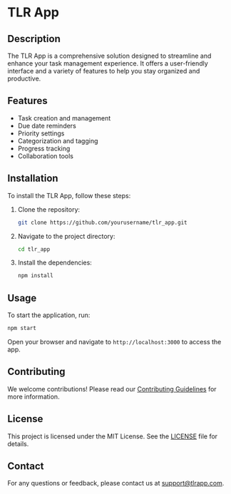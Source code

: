 # TLR App

## Description

The TLR App is a comprehensive solution designed to streamline and enhance your task management experience. It offers a user-friendly interface and a variety of features to help you stay organized and productive.

## Features

- Task creation and management
- Due date reminders
- Priority settings
- Categorization and tagging
- Progress tracking
- Collaboration tools

## Installation

To install the TLR App, follow these steps:

1. Clone the repository:
   ```bash
   git clone https://github.com/yourusername/tlr_app.git
   ```
2. Navigate to the project directory:
   ```bash
   cd tlr_app
   ```
3. Install the dependencies:
   ```bash
   npm install
   ```

## Usage

To start the application, run:

```bash
npm start
```

Open your browser and navigate to `http://localhost:3000` to access the app.

## Contributing

We welcome contributions! Please read our [Contributing Guidelines](CONTRIBUTING.md) for more information.

## License

This project is licensed under the MIT License. See the [LICENSE](LICENSE) file for details.

## Contact

For any questions or feedback, please contact us at [support@tlrapp.com](mailto:support@tlrapp.com).
